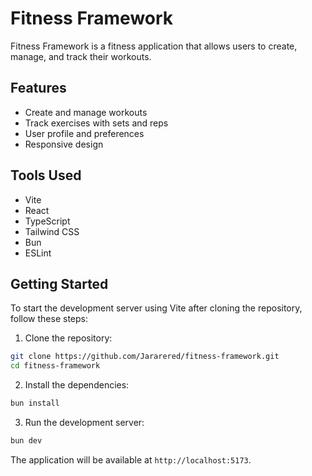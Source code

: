 # Fitness Framework

Fitness Framework is a fitness application that allows users to create, manage, and track their workouts.

## Features

- Create and manage workouts
- Track exercises with sets and reps
- User profile and preferences
- Responsive design

## Tools Used

- Vite
- React
- TypeScript
- Tailwind CSS
- Bun
- ESLint

## Getting Started

To start the development server using Vite after cloning the repository, follow these steps:

1. Clone the repository:

```bash
git clone https://github.com/Jararered/fitness-framework.git
cd fitness-framework
```

2. Install the dependencies:

```bash
bun install
```

3. Run the development server:

```bash
bun dev
```

The application will be available at `http://localhost:5173`.
